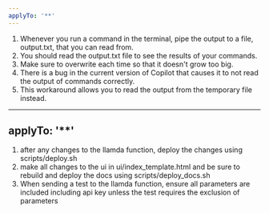 ```yaml
---
applyTo: '**'
---
```


1. Whenever you run a command in the terminal, pipe the output to a file, output.txt, that you can read from.
2. You should read the output.txt file to see the results of your commands.
3. Make sure to overwrite each time so that it doesn't grow too big.
4. There is a bug in the current version of Copilot that causes it to not read the output of commands correctly.
5. This workaround allows you to read the output from the temporary file instead.

---
applyTo: '**'
---

1. after any changes to the llamda function, deploy the changes using scripts/deploy.sh
2. make all changes to the ui in ui/index_template.html and be sure to rebuild and deploy the docs using scripts/deploy_docs.sh
3. When sending a test to the llamda function, ensure all parameters are included including api key unless the test requires the exclusion of parameters 